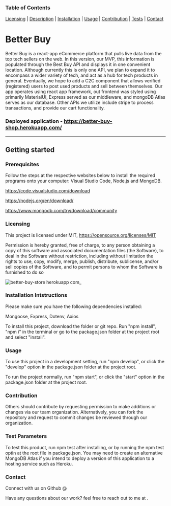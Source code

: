  ### Table of Contents 
 [Licensing](#licensing) | [Description](#description) | [Installation](#installation-intstructions) | [Usage](#usage) | [Contribution](#contribution) | [Tests](#test-parameters) | [Contact](#contact)

# Better Buy 
 
   Better Buy is a react-app eCommerce platform that pulls live data from the top tech sellers on the web. In this version, our MVP, this information is populated through the Best Buy API and displays it in one convenient location. Although currently this is only one API, we plan to expand it to encompass a wider variety of tech, and act as a hub for tech products in general. Eventually, we hope to add a C2C component that allows verified (registered) users to post used products and sell between themselves. Our app operates using react app framework, out frontend was styled using primarily MaterialUI, Express served as our middleware, and mongoDB Atlas serves as our database. Other APIs we utilize include stripe to process transactions, and provide our cart functionality. 
   
 ### Deployed application - https://better-buy-shop.herokuapp.com/
    
---
   
 ## Getting started
    
 ### Prerequisites
    
 Follow the steps at the respective websites below to install the required programs onto your computer: Visual Studio Code, Node.js and MongoDB.

 https://code.visualstudio.com/download


 https://nodejs.org/en/download/


 https://www.mongodb.com/try/download/community



### Licensing
  This project is licensed under MIT, https://opensource.org/licenses/MIT
  
  Permission is hereby granted, free of charge, to any person obtaining a copy of this software and associated documentation files (the Software), to deal in the Software without restriction, including without limitation the rights to use, copy, modify, merge, publish, distribute, sublicense, and/or sell copies of the Software, and to permit persons to whom the Software is furnished to do so
  

![better-buy-store herokuapp com_](https://user-images.githubusercontent.com/84198162/140593514-318a6a57-b2bd-49f9-84d0-ccd3203b87da.png)

### Installation Intstructions
  Please make sure you have the following dependencies installed: 
  
  Mongoose,
  Express,
  Dotenv,
  Axios
  
  To install this project, download the folder or git repo.
  Run "npm install", "npm i" in the terminal or go to the package.json folder at the project root and select "install". 


### Usage 
 To use this project in a development setting, run "npm develop", or click the "develop" option in the package.json folder at the project root. 

 To run the project normally, run "npm start", or click the "start" option in the package.json folder at the project root. 


### Contribution
  Others should contribute by requesting permission to make additions or changes via our team organization. Alternatively, you can fork the repository and request to commit changes be reviewed through our organization. 

### Test Parameters
  To test this product, run npm test after installing, or by running the npm test optin at the root file in package.json. You may need to create an alternative MongoDB Atlas if you intend to deploy a version of this application to a hosting service such as Heroku. 

### Contact
  Connect with us on Github @ 
  
  Have any questions about our work? feel free to reach out to me at . 
 
